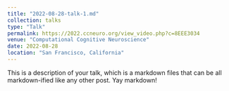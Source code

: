 ```yaml
---
title: "2022-08-28-talk-1.md"
collection: talks
type: "Talk"
permalink: https://2022.ccneuro.org/view_video.php?c=8EEE3034
venue: "Computational Cognitive Neuroscience"
date: 2022-08-28
location: "San Francisco, California"
---
```


This is a description of your talk, which is a markdown files that can be all markdown-ified like any other post. Yay markdown!
